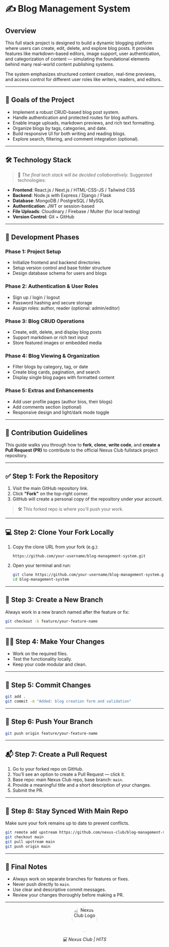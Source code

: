 # ✍️ Blog Management System

## Overview

This full stack project is designed to build a dynamic blogging platform where users can create, edit, delete, and explore blog posts. It provides features like markdown-based editors, image support, user authentication, and categorization of content — simulating the foundational elements behind many real-world content publishing systems.

The system emphasizes structured content creation, real-time previews, and access control for different user roles like writers, readers, and editors.

---

## 🚀 Goals of the Project

* Implement a robust CRUD-based blog post system.
* Handle authentication and protected routes for blog authors.
* Enable image uploads, markdown previews, and rich text formatting.
* Organize blogs by tags, categories, and date.
* Build responsive UI for both writing and reading blogs.
* Explore search, filtering, and comment integration (optional).

---

## 🛠 Technology Stack

> 📌 *The final tech stack will be decided collaboratively.*
> Suggested technologies:

* **Frontend**: React.js / Next.js / HTML-CSS-JS / Tailwind CSS
* **Backend**: Node.js with Express / Django / Flask
* **Database**: MongoDB / PostgreSQL / MySQL
* **Authentication**: JWT or session-based
* **File Uploads**: Cloudinary / Firebase / Multer (for local testing)
* **Version Control**: Git + GitHub

---

## 🧱 Development Phases

### Phase 1: Project Setup

* Initialize frontend and backend directories
* Setup version control and base folder structure
* Design database schema for users and blogs

### Phase 2: Authentication & User Roles

* Sign up / login / logout
* Password hashing and secure storage
* Assign roles: author, reader (optional: admin/editor)

### Phase 3: Blog CRUD Operations

* Create, edit, delete, and display blog posts
* Support markdown or rich text input
* Store featured images or embedded media

### Phase 4: Blog Viewing & Organization

* Filter blogs by category, tag, or date
* Create blog cards, pagination, and search
* Display single blog pages with formatted content

### Phase 5: Extras and Enhancements

* Add user profile pages (author bios, their blogs)
* Add comments section (optional)
* Responsive design and light/dark mode toggle

---

## 📢 Contribution Guidelines

This guide walks you through how to **fork**, **clone**, **write code**, and **create a Pull Request (PR)** to contribute to the official Nexus Club fullstack project repository.

---

## ✅ Step 1: Fork the Repository

1. Visit the main GitHub repository link.
2. Click **"Fork"** on the top-right corner.
3. GitHub will create a personal copy of the repository under your account.

> 🛠 This forked repo is where you’ll push your work.

---

## 💻 Step 2: Clone Your Fork Locally

1. Copy the clone URL from your fork (e.g.):

   ```
   https://github.com/your-username/blog-management-system.git
   ```
2. Open your terminal and run:

   ```bash
   git clone https://github.com/your-username/blog-management-system.git
   cd blog-management-system
   ```

---

## 🌿 Step 3: Create a New Branch

Always work in a new branch named after the feature or fix:

```bash
git checkout -b feature/your-feature-name
```

---

## 🧑‍💻 Step 4: Make Your Changes

* Work on the required files.
* Test the functionality locally.
* Keep your code modular and clean.

---

## 💾 Step 5: Commit Changes

```bash
git add .
git commit -m "Added: blog creation form and validation"
```

---

## 🚀 Step 6: Push Your Branch

```bash
git push origin feature/your-feature-name
```

---

## 📬 Step 7: Create a Pull Request

1. Go to your forked repo on GitHub.
2. You’ll see an option to create a Pull Request — click it.
3. Base repo: main Nexus Club repo, base branch: `main`.
4. Provide a meaningful title and a short description of your changes.
5. Submit the PR.

---

## 🔁 Step 8: Stay Synced With Main Repo

Make sure your fork remains up to date to prevent conflicts.

```bash
git remote add upstream https://github.com/nexus-club/blog-management-system.git
git checkout main
git pull upstream main
git push origin main
```

---

## 🧠 Final Notes

* Always work on separate branches for features or fixes.
* Never push directly to `main`.
* Use clear and descriptive commit messages.
* Review your changes thoroughly before making a PR.

---

<p align="center">
  <img src="https://github.com/user-attachments/assets/d69aab85-87d5-4681-a285-8f596fed40e7" alt="Nexus Club Logo" width="80" height="80" style="border-radius: 50%;">
</p>

<p align="center">
  <i>💻 Nexus Club | HITS</i>
</p>
